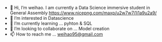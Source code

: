 - 👋 Hi, I’m weihao. I am currently a Data Science immersive student in General Assembly https://www.nicepng.com/maxp/u2w7w7i1i1a9u2a9/
- 👀 I’m interested in Datascience 
- 🌱 I’m currently learning ... pyhton & SQL
- 💞️ I’m looking to collaborate on ... Model creation
- 📫 How to reach me ... weihao95@gmail.com

<!---
weihao95/weihao95 is a ✨ special ✨ repository because its `README.md` (this file) appears on your GitHub profile.
You can click the Preview link to take a look at your changes.
--->
